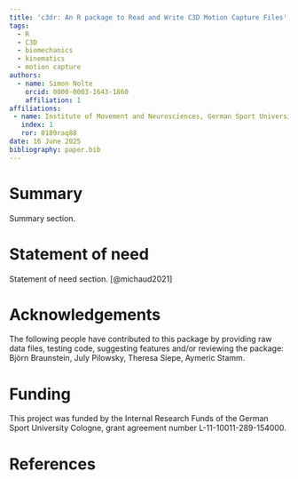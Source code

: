 ```yaml
---
title: 'c3dr: An R package to Read and Write C3D Motion Capture Files'
tags:
  - R
  - C3D
  - biomechanics
  - kinematics
  - motion capture
authors:
  - name: Simon Nolte
    orcid: 0000-0003-1643-1860
    affiliation: 1
affiliations:
 - name: Institute of Movement and Neurosciences, German Sport University Cologne, Cologne, Germany
   index: 1
   ror: 0189raq88
date: 16 June 2025
bibliography: paper.bib
---
```


# Summary

Summary section.

# Statement of need

Statement of need section.
[@michaud2021]

# Acknowledgements

The following people have contributed to this package by providing raw data files, testing code, suggesting features and/or reviewing the package: Björn Braunstein, July Pilowsky, Theresa Siepe, Aymeric Stamm.

# Funding

This project was funded by the Internal Research Funds of the German Sport University Cologne, grant agreement number L-11-10011-289-154000.

# References
